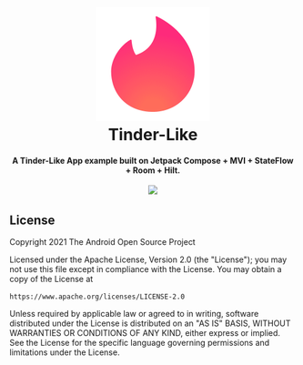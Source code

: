 <h1 align="center">
  <br>
  <a href="https://github.com/cyph3rcod3r/Tinder-Like"><img src="https://github.com/cyph3rcod3r/Tinder-Like/blob/master/app/src/main/res/drawable-v24/tinder.png" alt="Tinder-Like" width="200"></a>
  <br>
  Tinder-Like
  <br>
</h1>

<h4 align="center">A Tinder-Like App example built on Jetpack Compose + MVI + StateFlow + Room + Hilt.</h4>

<p align="center">
<img src="https://github.com/cyph3rcod3r/Tinder-Like/blob/master/app/20210318_100705.gif" />
</p>

## License

<p>
Copyright 2021 The Android Open Source Project

Licensed under the Apache License, Version 2.0 (the "License");
you may not use this file except in compliance with the License.
You may obtain a copy of the License at

    https://www.apache.org/licenses/LICENSE-2.0

Unless required by applicable law or agreed to in writing, software
distributed under the License is distributed on an "AS IS" BASIS,
WITHOUT WARRANTIES OR CONDITIONS OF ANY KIND, either express or implied.
See the License for the specific language governing permissions and
limitations under the License.
</p>
